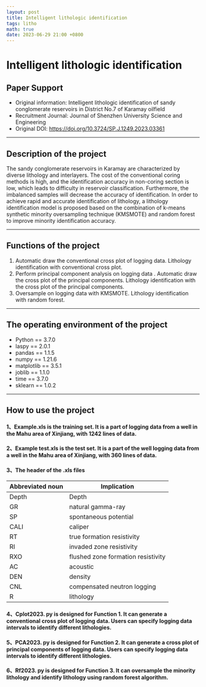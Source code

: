 ```yaml
---
layout: post
title: Intelligent lithologic identification
tags: litho
math: true
date: 2023-06-29 21:00 +0800
---
```

# **Intelligent lithologic identification**

## Paper Support
- Original information: Intelligent lithologic identification of sandy conglomerate reservoirs in District No.7 of Karamay oilfield
- Recruitment Journal: Journal of Shenzhen University Science and Engineering 
- Original DOI: https://doi.org/10.3724/SP.J.1249.2023.03361
***
## Description of the project
The sandy conglomerate reservoirs in Karamay are characterized by diverse lithology and interlayers. The cost of the conventional coring methods is high, and the identification accuracy in non-coring section is low, which leads to difficulty in reservoir classification. Furthermore, the imbalanced samples will decrease the accuracy of identification. In order to achieve rapid and accurate identification of lithology, a lithology identification model is proposed based on the combination of k-means synthetic minority oversampling technique (KMSMOTE) and random forest to improve minority identification accuracy.
***
## Functions of the project
1. Automatic draw the conventional cross plot of logging data. Lithology identification with conventional cross plot.
2. Perform principal component analysis on logging data . Automatic draw the cross plot of the principal components. Lithology identification with the cross plot of the principal components.
3. Oversample on logging data with KMSMOTE. Lithology identification with random forest.
***
## The operating environment of the project
-	Python == 3.7.0
-	laspy == 2.0.1
-	pandas == 1.1.5
-	numpy == 1.21.6
-	matplotlib == 3.5.1
-	joblib == 1.1.0
-	time == 3.7.0
-	sklearn == 1.0.2
***
## How to use the project
#### 1、**Example.xls** is the training set. It is a part of logging data from a well in the Mahu area of Xinjiang, with 1242 lines of data.

#### 2、**Example test.xls** is the test set. It is a part of the well logging data from a well in the Mahu area of Xinjiang, with 360 lines of data.

#### 3、**The header of the .xls files**
|Abbreviated noun|Implication|
| ---- | ---- |
|Depth| Depth|
|GR |natural gamma-ray|
|SP| spontaneous potential|
|CALI |caliper |
|RT |true formation resistivity|
|RI| invaded zone resistivity|
|RXO |flushed zone formation resistivity|
|AC| acoustic |
|DEN |density |
|CNL| compensated neutron logging|
|R| lithology|

#### 4、**Cplot2023. py** is designed for Function 1. It can generate a conventional cross plot of logging data. Users can specify logging data intervals to identify different lithologies.



#### 5、**PCA2023. py** is designed for Function 2. It can generate a cross plot of principal components of logging data. Users can specify logging data intervals to identify different lithologies.


#### 6、**Rf2023. py** is designed for Function 3. It can oversample the minority lithology and identify lithology using random forest algorithm.